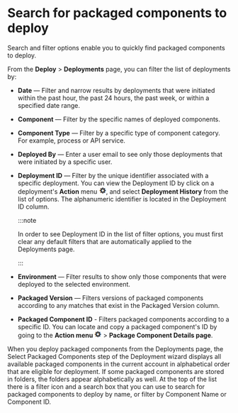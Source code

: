 # Search for packaged components to deploy 

<head>
  <meta name="guidename" content="Integration"/>
  <meta name="context" content="GUID-88b6ce69-88cd-4609-b8ee-11d344e536a0"/>
</head>


Search and filter options enable you to quickly find packaged components to deploy.

From the **Deploy** \> **Deployments** page, you can filter the list of deployments by:

- **Date** — Filter and narrow results by deployments that were initiated within the past hour, the past 24 hours, the past week, or within a specified date range.

- **Component** — Filter by the specific names of deployed components.

- **Component Type** — Filter by a specific type of component category. For example, process or API service.

- **Deployed By** — Enter a user email to see only those deployments that were initiated by a specific user.

- **Deployment ID** — Filter by the unique identifier associated with a specific deployment. You can view the Deployment ID by click on a deployment's **Action** menu ![img-int-black_gear](../Images/main-ic-gear-black-16_cdde83e4-a176-436a-86ca-1fe4937e3085.jpg), and select **Deployment History** from the list of options. The alphanumeric identifier is located in the Deployment ID column.

    :::note
    
    In order to see Deployment ID in the list of filter options, you must first clear any default filters that are automatically applied to the Deployments page.

    :::

- **Environment** — Filter results to show only those components that were deployed to the selected environment.

- **Packaged Version** — Filters versions of packaged components according to any matches that exist in the Packaged Version column.

- **Packaged Component ID** - Filters packaged components according to a specific ID. You can locate and copy a packaged component's ID by going to the **Action menu ![Action menu icon](../Images/main-ic-gear-black-16_cdde83e4-a176-436a-86ca-1fe4937e3085.jpg)** \> **Package Component Details page**.

When you deploy packaged components from the Deployments page, the Select Packaged Components step of the Deployment wizard displays all available packaged components in the current account in alphabetical order that are eligible for deployment. If some packaged components are stored in folders, the folders appear alphabetically as well. At the top of the list there is a filter icon and a search box that you can use to search for packaged components to deploy by name, or filter by Component Name or Component ID.

